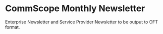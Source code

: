 # CommScope Monthly Newsletter
Enterprise Newsletter and Service Provider Newsletter to be output to OFT format. 